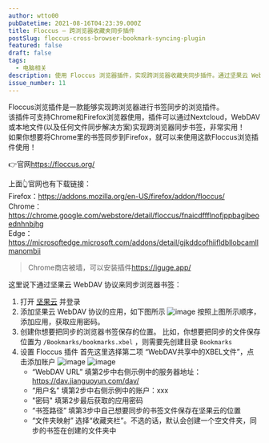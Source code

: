 ```yaml
---
author: wtto00
pubDatetime: 2021-08-16T04:23:39.000Z
title: Floccus – 跨浏览器收藏夹同步插件
postSlug: floccus-cross-browser-bookmark-syncing-plugin
featured: false
draft: false
tags:
  - 电脑相关
description: 使用 Floccus 浏览器插件，实现跨浏览器收藏夹同步插件。通过坚果云 WebDAV 协议来同步浏览器书签
issue_number: 11
---
```


Floccus浏览插件是一款能够实现跨浏览器进行书签同步的浏览插件。  
该插件可支持Chrome和Firefox浏览器使用，插件可以通过Nextcloud，WebDAV或本地文件(以及任何文件同步解决方案)实现跨浏览器同步书签，非常实用！  
如果你想要将Chrome里的书签同步到Firefox，就可以来使用这款Floccus浏览插件使用！

👉官网<https://floccus.org/>

上面👆官网也有下载链接：  
Firefox：<https://addons.mozilla.org/en-US/firefox/addon/floccus/>  
Chrome：<https://chrome.google.com/webstore/detail/floccus/fnaicdffflnofjppbagibeoednhnbjhg>  
Edge：<https://microsoftedge.microsoft.com/addons/detail/gjkddcofhiifldbllobcamllmanombji>

> Chrome商店被墙，可以安装插件<https://iguge.app/>

这里说下通过坚果云 WebDAV 协议来同步浏览器书签：

1. 打开 [坚果云](https://www.jianguoyun.com/#/) 并登录
1. 添加坚果云 WebDAV 协议的应用，如下图所示
   ![image](https://user-images.githubusercontent.com/30424139/105606716-edbb1000-5d92-11eb-93ce-6a87fb114bfd.png)
   按照上图所示顺序，添加应用，获取应用密码。
1. 创建你想要把同步的浏览器书签保存的位置。
   比如，你想要把同步的文件保存位置为 `/Bookmarks/bookmarks.xbel` ，则需要先创建目录 `Bookmarks`
1. 设置 Floccus 插件
   首先这里选择第二项 “WebDAV共享中的XBEL文件”，点击添加账户
   ![image](https://user-images.githubusercontent.com/30424139/105606942-ee07db00-5d93-11eb-8ba4-600eaefc02a4.png)
   ![image](https://user-images.githubusercontent.com/30424139/105607004-4343ec80-5d94-11eb-82f1-6284a9446746.png)
   - “WebDAV URL” 填第2步中右侧示例中的服务器地址： <https://dav.jianguoyun.com/dav/>
   - “用户名” 填第2步中右侧示例中的账户：xxx
   - "密码" 填第2步最后获取的应用密码
   - “书签路径” 填第3步中自己想要同步的书签文件保存在坚果云的位置
   - “文件夹映射” 选择“收藏夹栏”。不选的话，默认会创建一个空文件夹，同步的书签在创建的文件夹中
